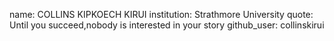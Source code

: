 name: COLLINS KIPKOECH KIRUI
institution: Strathmore University
quote: Until you succeed,nobody is interested in your story
github_user: collinskirui
